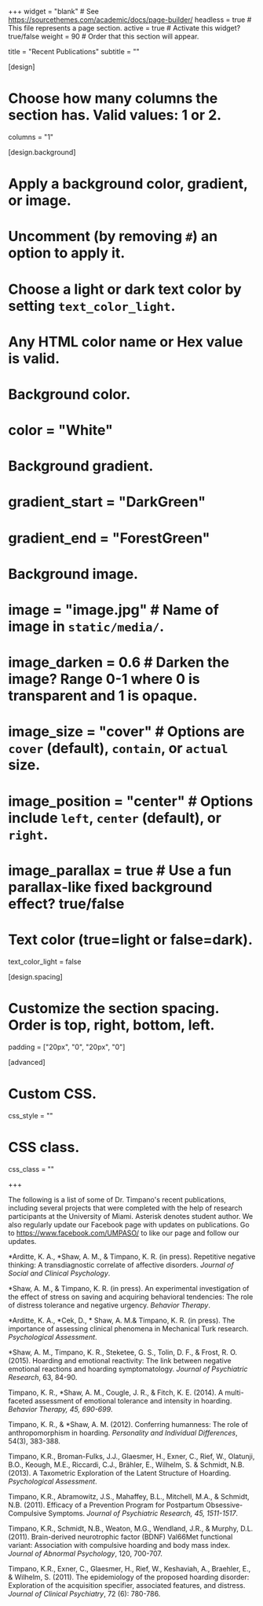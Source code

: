 +++
widget = "blank"  # See https://sourcethemes.com/academic/docs/page-builder/
headless = true  # This file represents a page section.
active = true  # Activate this widget? true/false
weight = 90  # Order that this section will appear.


title = "Recent Publications"
subtitle = ""


[design]
  # Choose how many columns the section has. Valid values: 1 or 2.
  columns = "1"


[design.background]
  # Apply a background color, gradient, or image.
  #   Uncomment (by removing `#`) an option to apply it.
  #   Choose a light or dark text color by setting `text_color_light`.
  #   Any HTML color name or Hex value is valid.

  # Background color.
 #  color = "White"
  
  # Background gradient.
  # gradient_start = "DarkGreen"
  # gradient_end = "ForestGreen"
  
  # Background image.
  # image = "image.jpg"  # Name of image in `static/media/`.
  # image_darken = 0.6  # Darken the image? Range 0-1 where 0 is transparent and 1 is opaque.
  # image_size = "cover"  #  Options are `cover` (default), `contain`, or `actual` size.
  # image_position = "center"  # Options include `left`, `center` (default), or `right`.
  # image_parallax = true  # Use a fun parallax-like fixed background effect? true/false
  
  # Text color (true=light or false=dark).
  text_color_light = false

[design.spacing]
  # Customize the section spacing. Order is top, right, bottom, left.
  padding = ["20px", "0", "20px", "0"]

[advanced]
 # Custom CSS. 
 css_style = ""
 
 # CSS class.
 css_class = ""

+++

The following is a list of some of Dr. Timpano's recent publications, including several projects that were completed with the help of research participants at the University of Miami. Asterisk denotes student author. We also regularly update our Facebook page with updates on publications. Go to https://www.facebook.com/UMPASO/ to like our page and follow our updates.

*Arditte, K. A., *Shaw, A. M., & Timpano, K. R. (in press). Repetitive negative thinking: A transdiagnostic correlate of affective disorders. _Journal of Social and Clinical Psychology_.

*Shaw, A. M., & Timpano, K. R. (in press). An experimental investigation of the effect of stress on saving and acquiring behavioral tendencies: The role of distress tolerance and negative urgency. _Behavior Therapy_.

*Arditte, K. A., *Cek, D., * Shaw, A. M.& Timpano, K. R. (in press). The importance of assessing clinical phenomena in Mechanical Turk research. _Psychological Assessment_.

*Shaw, A. M., Timpano, K. R., Steketee, G. S., Tolin, D. F., & Frost, R. O. (2015). Hoarding and emotional reactivity: The link between negative emotional reactions and hoarding symptomatology. _Journal of Psychiatric Research_, 63, 84-90.

Timpano, K. R., *Shaw, A. M., Cougle, J. R., & Fitch, K. E. (2014). A multi-faceted assessment of emotional tolerance and intensity in hoarding. _Behavior Therapy, 45, 690-699_.

Timpano, K. R., & *Shaw, A. M. (2012). Conferring humanness: The role of anthropomorphism in hoarding. _Personality and Individual Differences_, 54(3), 383-388.

Timpano, K.R., Broman-Fulks, J.J., Glaesmer, H., Exner, C., Rief, W., Olatunji, B.O., Keough, M.E., Riccardi, C.J., Brähler, E., Wilhelm, S. & Schmidt, N.B. (2013). A Taxometric Exploration of the Latent Structure of Hoarding. _Psychological Assessment_.

Timpano, K.R., Abramowitz, J.S., Mahaffey, B.L., Mitchell, M.A., & Schmidt, N.B. (2011). Efficacy of a Prevention Program for Postpartum Obsessive-Compulsive Symptoms. _Journal of Psychiatric Research, 45, 1511-1517_.

Timpano, K.R., Schmidt, N.B., Weaton, M.G., Wendland, J.R., & Murphy, D.L. (2011). Brain-derived neurotrophic factor (BDNF) Val66Met functional variant: Association with compulsive hoarding and body mass index. _Journal of Abnormal Psychology_, 120, 700-707.

Timpano, K.R., Exner, C., Glaesmer, H., Rief, W., Keshaviah, A., Braehler, E., & Wilhelm, S. (2011). The epidemiology of the proposed hoarding disorder: Exploration of the acquisition specifier, associated features, and distress. _Journal of Clinical Psychiatry_, 72 (6): 780-786.
